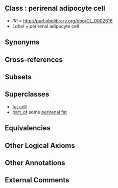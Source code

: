 
## Class : perirenal adipocyte cell

 * *IRI* = http://purl.obolibrary.org/obo/CL_0002616
 * *Label* = perirenal adipocyte cell

## Synonyms


## Cross-references


## Subsets


## Superclasses

 * [fat cell](../../CL/36/CL_0000136.md)
 * [part_of](../../BFO/50/BFO_0000050.md) some [perirenal fat](../../UBERON/06/UBERON_0005406.md)

## Equivalencies


## Other Logical Axioms


## Other Annotations


## External Comments

